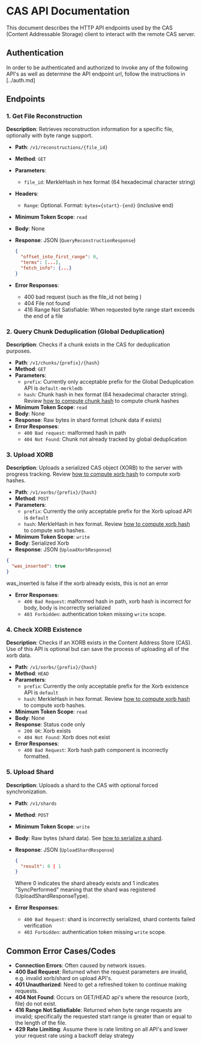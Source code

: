 # CAS API Documentation

This document describes the HTTP API endpoints used by the CAS (Content Addressable Storage) client to interact with the remote CAS server.

## Authentication

In order to be authenticated and authorized to invoke any of the following API's as well as determine the API endpoint url, follow the instructions in [../auth.md]

## Endpoints

### 1. Get File Reconstruction

**Description**: Retrieves reconstruction information for a specific file, optionally with byte range support.

- **Path**: `/v1/reconstructions/{file_id}`
- **Method**: `GET`
- **Parameters**:
  - `file_id`: MerkleHash in hex format (64 hexadecimal character string)
- **Headers**:
  - `Range`: Optional. Format: `bytes={start}-{end}` (inclusive end)
- **Minimum Token Scope**: `read`
- **Body**: None
- **Response**: JSON (`QueryReconstructionResponse`)

  ```json
  {
    "offset_into_first_range": 0,
    "terms": [...],
    "fetch_info": {...}
  }
  ```

- **Error Responses**:
  - 400 bad request (such as the file_id not being )
  - 404 File not found
  - 416 Range Not Satisfiable: When requested byte range start exceeds the end of a file

### 2. Query Chunk Deduplication (Global Deduplication)

**Description**: Checks if a chunk exists in the CAS for deduplication purposes.

- **Path**: `/v1/chunks/{prefix}/{hash}`
- **Method**: `GET`
- **Parameters**:
  - `prefix`: Currently only acceptable prefix for the Global Deduplication API is `default-merkledb`
  - `hash`: Chunk hash in hex format (64 hexadecimal character string). Review [how to compute chunk hash](../hashing.md#Chunk%20Hashes) to compute chunk hashes
- **Minimum Token Scope**: `read`
- **Body**: None
- **Response**: Raw bytes in shard format (chunk data if exists)
- **Error Responses**:
  - `400 Bad request`: malformed hash in path
  - `404 Not Found`: Chunk not already tracked by global deduplication

### 3. Upload XORB

**Description**: Uploads a serialized CAS object (XORB) to the server with progress tracking. Review [how to compute xorb hash](../hashing.md#Xorb%20Hashes) to compute xorb hashes.

- **Path**: `/v1/xorbs/{prefix}/{hash}`
- **Method**: `POST`
- **Parameters**:
  - `prefix`: Currently the only acceptable prefix for the Xorb upload API is `default`
  - `hash`: MerkleHash in hex format. Review [how to compute xorb hash](../hashing.md#Xorb%20Hashes) to compute xorb hashes.
- **Minimum Token Scope**: `write`
- **Body**: Serialized Xorb
- **Response**: JSON (`UploadXorbResponse`)

```json
{
  "was_inserted": true
}
```

  was_inserted is false if the xorb already exists, this is not an error

- **Error Responses**:
  - `400 Bad Request`: malformed hash in path, xorb hash is incorrect for body, body is incorrectly serialized
  - `403 Forbidden`: authentication token missing `write` scope.

### 4. Check XORB Existence

**Description**: Checks if an XORB exists in the Content Address Store (CAS). Use of this API is optional but can save the process of uploading all of the xorb data.

- **Path**: `/v1/xorbs/{prefix}/{hash}`
- **Method**: `HEAD`
- **Parameters**:
  - `prefix`: Currently the only acceptable prefix for the Xorb existence API is `default`
  - `hash`: MerkleHash in hex format. Review [how to compute xorb hash](../hashing.md#Xorb%20Hashes) to compute xorb hashes.
- **Minimum Token Scope**: `read`
- **Body**: None
- **Response**: Status code only
  - `200 OK`: Xorb exists
  - `404 Not Found`: Xorb does not exist
- **Error Responses**:
  - `400 Bad Request`: Xorb hash path component is incorrectly formatted.

### 5. Upload Shard

**Description**: Uploads a shard to the CAS with optional forced synchronization.

- **Path**: `/v1/shards`
- **Method**: `POST`
- **Minimum Token Scope**: `write`
- **Body**: Raw bytes (shard data). See [how to serialize a shard](../shard.md).
- **Response**: JSON (`UploadShardResponse`)

  ```json
  {
    "result": 0 | 1
  }
  ```

  Where 0 indicates the shard already exists and 1 indicates "SyncPerformed" meaning that the shard was registered (UploadShardResponseType).

- **Error Responses**:
  - `400 Bad Request`: shard is incorrectly serialized, shard contents failed verification
  - `403 Forbidden`: authentication token missing `write` scope.

## Common Error Cases/Codes

- **Connection Errors**: Often caused by network issues.
- **400 Bad Request**: Returned when the request parameters are invalid, e.g. invalid xorb/shard on upload API's.
- **401 Unauthorized**: Need to get a refreshed token to continue making requests.
- **404 Not Found**: Occurs on GET/HEAD api's where the resource (xorb, file) do not exist.
- **416 Range Not Satisfiable**: Returned when byte range requests are invalid; specifically the requested start range is greater than or equal to the length of the file.
- **429 Rate Limiting**: Assume there is rate limiting on all API's and lower your request rate using a backoff delay strategy
